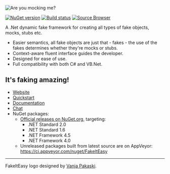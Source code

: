 ![Are you mocking me?](https://fakeiteasy.github.io/img/fakeiteasy_logo_256.png)

[![NuGet version](https://img.shields.io/nuget/v/FakeItEasy.svg?style=flat)](https://www.nuget.org/packages/FakeItEasy)
[![Build status](https://ci.appveyor.com/api/projects/status/tmxobysgprwpecsb/branch/master?svg=true)](https://ci.appveyor.com/project/FakeItEasy/fakeiteasy/branch/master)
[![Source Browser](https://img.shields.io/badge/Browse-Source-green.svg)](http://sourcebrowser.io/Browse/FakeItEasy/FakeItEasy)

A .Net dynamic fake framework for creating all types of fake objects, mocks, stubs etc.

* Easier semantics, all fake objects are just that - fakes - the use of the fakes determines whether they're mocks or stubs.
* Context-aware fluent interface guides the developer.
* Designed for ease of use.
* Full compatibility with both C# and VB.Net.

## It's faking amazing!

* [Website](https://fakeiteasy.github.io/)
* [Quickstart](https://fakeiteasy.readthedocs.io/en/stable/quickstart/)
* [Documentation](https://fakeiteasy.readthedocs.io/en/stable/)
* [Chat](https://gitter.im/FakeItEasy/FakeItEasy)
* NuGet packages:
    * [Official releases on NuGet.org](https://www.nuget.org/profiles/FakeItEasy "FakeItEasy's packages on NuGet.org"), targeting:
      * .NET Standard 2.0
      * .NET Standard 1.6
      * .NET Framework 4.5
      * .NET Framework 4.0
    * Unreleased packages built from latest source are on AppVeyor:<br>
      https://ci.appveyor.com/nuget/FakeItEasy

---

FakeItEasy logo designed by [Vanja Pakaski](https://github.com/vanpak).
